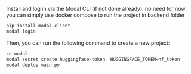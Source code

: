 Install and log in via the Modal CLI (if not done already): 
no need for now you can simply use docker  compose to run the project in backend folder

```bash
pip install modal-client
modal login
```

Then, you can run the following command to create a new project:

```bash
cd modal
modal secret create huggingface-token  HUGGINGFACE_TOKEN=hf_token
modal deploy main.py
```

